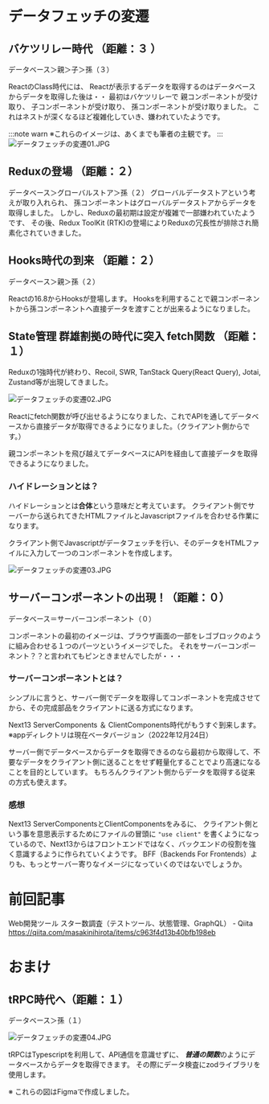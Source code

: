 <!--
title:   イメージで見るReactのデータ取得、fetch方法の変遷
tags:    Next.js,React,fetch,tRPC
id:      8314940ef3b47d84c179
private: false
-->
# データフェッチの変遷

## バケツリレー時代 （距離：３ ）
データベース＞親＞子＞孫（３）

ReactのClass時代には、
Reactが表示するデータを取得するのはデータベースからデータを取得した後は・・
最初はバケツリレーで
親コンポーネントが受け取り、
子コンポーネントが受け取り、
孫コンポーネントが受け取りました。
これはネストが深くなるほど複雑化していき、嫌われていたようです。

:::note warn
※これらのイメージは、あくまでも筆者の主観です。
:::
![データフェッチの変遷01.JPG](https://qiita-image-store.s3.ap-northeast-1.amazonaws.com/0/44761/c062f546-a94b-eafc-1a34-695fcc803a52.jpeg)

## Reduxの登場 （距離：２）
データベース＞グローバルストア＞孫（２）
グローバルデータストアという考えが取り入れられ、
孫コンポーネントはグローバルデータストアからデータを取得しました。
しかし、Reduxの最初期は設定が複雑で一部嫌われていたようです、
その後、Redux ToolKit (RTK)の登場によりReduxの冗長性が排除され簡素化されていきました。

## Hooks時代の到来 （距離：２）
データベース＞親＞孫（２）

Reactの16.8からHooksが登場します。
Hooksを利用することで親コンポーネントから孫コンポーネントへ直接データを渡すことが出来るようになりました。

## State管理 群雄割拠の時代に突入 fetch関数 （距離：１）
Reduxの1強時代が終わり、Recoil, SWR, TanStack Query(React Query),
Jotai, Zustand等が出現してきました。

![データフェッチの変遷02.JPG](https://qiita-image-store.s3.ap-northeast-1.amazonaws.com/0/44761/43558919-b3cc-a83f-212e-8579156bde87.jpeg)

Reactにfetch関数が呼び出せるようになりました、これでAPIを通してデータベースから直接データが取得できるようになりました。（クライアント側からです。）

親コンポーネントを飛び越えてデータベースにAPIを経由して直接データを取得できるようになりました。

### ハイドレーションとは？
ハイドレーションとは**合体**という意味だと考えています。
クライアント側でサーバーから送られてきたHTMLファイルとJavascriptファイルを合わせる作業になります。

クライアント側でJavascriptがデータフェッチを行い、そのデータをHTMLファイルに入力して一つのコンポーネントを作成します。

![データフェッチの変遷03.JPG](https://qiita-image-store.s3.ap-northeast-1.amazonaws.com/0/44761/bc5eb50f-c67e-622c-70b3-c1b8ec16faf5.jpeg)

## サーバーコンポーネントの出現！（距離：０）
データベース＝サーバーコンポーネント（０）

コンポーネントの最初のイメージは、ブラウザ画面の一部をレゴブロックのように組み合わせる１つのパーツというイメージでした。
それをサーバーコンポーネント？？と言われてもピンときませんでしたが・・・

### サーバーコンポーネントとは？
シンプルに言うと、サーバー側でデータを取得してコンポーネントを完成させてから、その完成部品をクライアントに送る方式になります。

Next13 ServerComponents ＆ ClientComponents時代がもうすぐ到来します。
※appディレクトリは現在ベータバージョン（2022年12月24日）

サーバー側でデータベースからデータを取得できるのなら最初から取得して、不要なデータをクライアント側に送ることをせず軽量化することでより高速になることを目的としています。
もちろんクライアント側からデータを取得する従来の方式も使えます。



### 感想
Next13 ServerComponentsとClientComponentsをみるに、
クライアント側という事を意思表示するためにファイルの冒頭に
`"use client"`
を書くようになっているので、Next13からはフロントエンドではなく、バックエンドの役割を強く意識するように作られていくようです。
BFF（Backends For Frontends）よりも、もっとサーバー寄りなイメージになっていくのではないでしょうか。

# 前回記事

Web開発ツール スター数調査（テストツール、状態管理、GraphQL） - Qiita
https://qiita.com/masakinihirota/items/c963f4d13b40bfb198eb

# おまけ

## tRPC時代へ（距離：１）

データベース＞孫（１）

![データフェッチの変遷04.JPG](https://qiita-image-store.s3.ap-northeast-1.amazonaws.com/0/44761/88e43e49-070c-ed3d-aba9-8f3de3964b80.jpeg)

tRPCはTypescriptを利用して、API通信を意識せずに、 ***普通の関数***のようにデータベースからデータを取得できます。
その際にデータ検査にzodライブラリを使用します。

※ これらの図はFigmaで作成しました。
